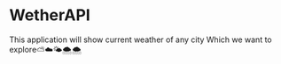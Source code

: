 # WetherAPI

This application will show current weather of any city Which we want to explore⛅☁️🌤️🌨️🌨

